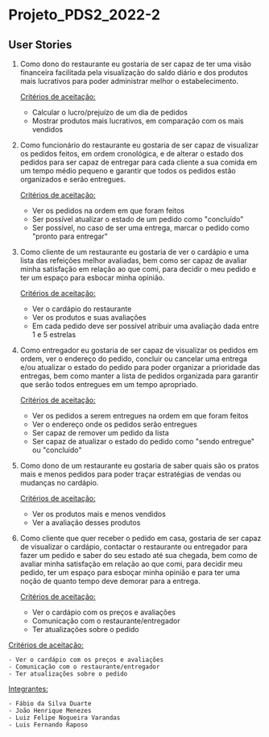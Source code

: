# Projeto_PDS2_2022-2

## User Stories

1. Como dono do restaurante eu gostaria de ser capaz de ter uma visão financeira facilitada pela visualização do saldo diário e dos produtos mais lucrativos para poder administrar melhor o estabelecimento.

    <ins>Critérios de aceitação:</ins> 
  
    - Calcular o lucro/prejuízo de um dia de pedidos
    - Mostrar produtos mais lucrativos, em comparação com os mais vendidos

2. Como funcionário do restaurante eu gostaria de ser capaz de visualizar os pedidos feitos, em ordem cronológica, e de alterar o estado dos pedidos para ser capaz de entregar para cada cliente a sua comida em um tempo médio pequeno e garantir que todos os pedidos estão organizados e serão entregues.

    <ins>Critérios de aceitação:</ins>
    
    - Ver os pedidos na ordem em que foram feitos
    - Ser possível atualizar o estado de um pedido como "concluído" 
    - Ser possível, no caso de ser uma entrega, marcar o pedido como  "pronto para entregar"
   
3. Como cliente de um restaurante eu gostaria de ver o cardápio e uma lista das refeições melhor avaliadas, bem como ser capaz de avaliar minha satisfação em relação ao que comi, para decidir o meu pedido e ter um espaço para esbocar minha opinião.

    <ins>Critérios de aceitação:</ins>
    
    - Ver o cardápio do restaurante
    - Ver os produtos e suas avaliações
    - Em cada pedido deve ser possível atribuir uma avaliação dada entre 1 e 5 estrelas
   
4. Como entregador eu gostaria de ser capaz de visualizar os pedidos em ordem, ver o endereço do pedido, concluir ou cancelar uma entrega e/ou atualizar o estado do pedido para poder organizar a prioridade das entregas, bem como manter a lista de pedidos organizada para garantir que serão todos entregues em um tempo apropriado.

    <ins>Critérios de aceitação:</ins>
    
    - Ver os pedidos a serem entregues na ordem em que foram feitos
    - Ver o endereço onde os pedidos serão entregues
    - Ser capaz de remover um pedido da lista
    - Ser capaz de atualizar o estado do pedido como "sendo entregue" ou "concluído"
    
5. Como dono de um restaurante eu gostaria de saber quais são os pratos mais e menos pedidos para poder traçar estratégias de vendas ou mudanças no cardápio.

    <ins>Critérios de aceitação:</ins>
    
    - Ver os produtos mais e menos vendidos 
    - Ver a avaliação desses produtos
    
6. Como cliente que quer receber o pedido em casa, gostaria de ser capaz de visualizar o cardápio, contactar o restaurante ou entregador para fazer um pedido e saber do seu estado até sua chegada, bem como de avaliar minha satisfação em relação ao que comi, para decidir meu pedido, ter um espaço para esboçar minha opinião e para ter uma noção de quanto tempo deve demorar para a entrega.

    <ins>Critérios de aceitação:</ins>
    
    - Ver o cardápio com os preços e avaliações 
    - Comunicação com o restaurante/entregador
    - Ter atualizações sobre o pedido

<ins>Critérios de aceitação:</ins>
    
    - Ver o cardápio com os preços e avaliações 
    - Comunicação com o restaurante/entregador
    - Ter atualizações sobre o pedido

<ins>Integrantes:</ins>
    
    - Fábio da Silva Duarte
    - João Henrique Menezes 
    - Luiz Felipe Nogueira Varandas
    - Luis Fernando Raposo
